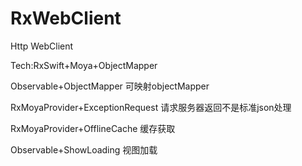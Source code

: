 # RxWebClient
Http WebClient

Tech:RxSwift+Moya+ObjectMapper 

Observable+ObjectMapper 可映射objectMapper

RxMoyaProvider+ExceptionRequest 请求服务器返回不是标准json处理

RxMoyaProvider+OfflineCache 缓存获取

Observable+ShowLoading 视图加载
